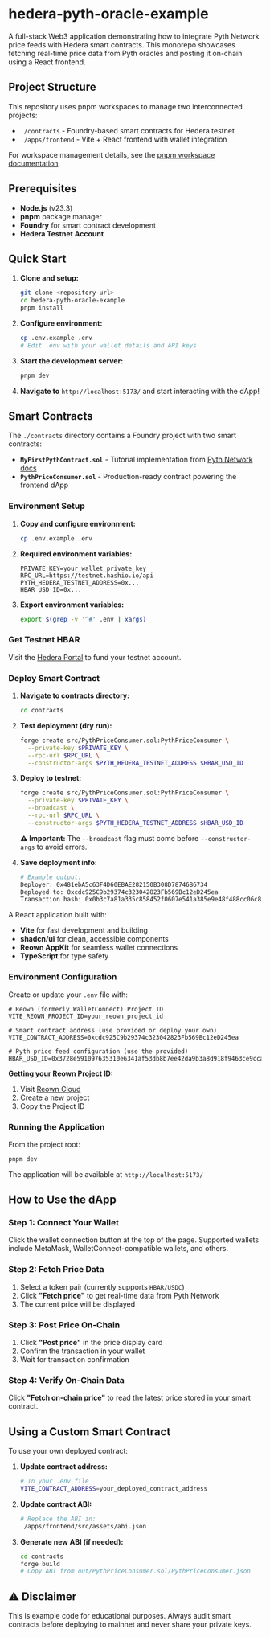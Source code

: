 # hedera-pyth-oracle-example

A full-stack Web3 application demonstrating how to integrate Pyth Network price feeds with Hedera smart contracts. This
monorepo showcases fetching real-time price data from Pyth oracles and posting it on-chain using a React frontend.
## Project Structure
This repository uses pnpm workspaces to manage two interconnected projects:

- `./contracts` - Foundry-based smart contracts for Hedera testnet
- `./apps/frontend` - Vite + React frontend with wallet integration

For workspace management details, see the [pnpm workspace documentation](https://pnpm.io/workspaces).

## Prerequisites
- **Node.js** (v23.3)
- **pnpm** package manager
- **Foundry** for smart contract development
- **Hedera Testnet Account**

## Quick Start

1. **Clone and setup:**
   ```bash
   git clone <repository-url>
   cd hedera-pyth-oracle-example
   pnpm install
   ```

2. **Configure environment:**
   ```bash
   cp .env.example .env
   # Edit .env with your wallet details and API keys
   ```

3. **Start the development server:**
   ```bash
   pnpm dev
   ```

4. **Navigate to** `http://localhost:5173/` and start interacting with the dApp!


## Smart Contracts

The `./contracts` directory contains a Foundry project with two smart contracts:

- **`MyFirstPythContract.sol`** - Tutorial implementation from [Pyth Network docs](https://docs.pyth.network/price-feeds/create-your-first-pyth-app/evm/part-1)
- **`PythPriceConsumer.sol`** - Production-ready contract powering the frontend dApp

### Environment Setup

1. **Copy and configure environment:**
   ```bash
   cp .env.example .env
   ```

2. **Required environment variables:**
   ```env
   PRIVATE_KEY=your_wallet_private_key
   RPC_URL=https://testnet.hashio.io/api
   PYTH_HEDERA_TESTNET_ADDRESS=0x...
   HBAR_USD_ID=0x...
   ```

3. **Export environment variables:**
   ```bash
   export $(grep -v '^#' .env | xargs)
   ```

### Get Testnet HBAR

Visit the [Hedera Portal](https://portal.hedera.com/dashboard) to fund your testnet account.

### Deploy Smart Contract

1. **Navigate to contracts directory:**
   ```bash
   cd contracts
   ```

2. **Test deployment (dry run):**
   ```bash
   forge create src/PythPriceConsumer.sol:PythPriceConsumer \
     --private-key $PRIVATE_KEY \
     --rpc-url $RPC_URL \
     --constructor-args $PYTH_HEDERA_TESTNET_ADDRESS $HBAR_USD_ID
   ```

3. **Deploy to testnet:**
   ```bash
   forge create src/PythPriceConsumer.sol:PythPriceConsumer \
     --private-key $PRIVATE_KEY \
     --broadcast \
     --rpc-url $RPC_URL \
     --constructor-args $PYTH_HEDERA_TESTNET_ADDRESS $HBAR_USD_ID
   ```

   **⚠️ Important:** The `--broadcast` flag must come before `--constructor-args` to avoid errors.

4. **Save deployment info:**
   ```bash
   # Example output:
   Deployer: 0x481ebA5c63F4D60EBAE282150B308D78746B6734
   Deployed to: 0xcdc925C9b29374c323042823Fb569Bc12eD245ea
   Transaction hash: 0x0b3c7a81a335c858452f0607e541a385e9e48f488cc06c86341d4b56350cb23e
   ```


A React application built with:
- **Vite** for fast development and building
- **shadcn/ui** for clean, accessible components
- **Reown AppKit** for seamless wallet connections
- **TypeScript** for type safety

### Environment Configuration

Create or update your `.env` file with:

```env
# Reown (formerly WalletConnect) Project ID
VITE_REOWN_PROJECT_ID=your_reown_project_id

# Smart contract address (use provided or deploy your own)
VITE_CONTRACT_ADDRESS=0xcdc925C9b29374c323042823Fb569Bc12eD245ea

# Pyth price feed configuration (use the provided)
HBAR_USD_ID=0x3728e591097635310e6341af53db8b7ee42da9b3a8d918f9463ce9cca886dfbd
```

**Getting your Reown Project ID:**
1. Visit [Reown Cloud](https://reown.com/cloud)
2. Create a new project
3. Copy the Project ID

### Running the Application

From the project root:

```bash
pnpm dev
```

The application will be available at `http://localhost:5173/`

## How to Use the dApp

### Step 1: Connect Your Wallet
Click the wallet connection button at the top of the page. Supported wallets include MetaMask, WalletConnect-compatible wallets, and others.

### Step 2: Fetch Price Data
1. Select a token pair (currently supports `HBAR/USDC`)
2. Click **"Fetch price"** to get real-time data from Pyth Network
3. The current price will be displayed

### Step 3: Post Price On-Chain
1. Click **"Post price"** in the price display card
2. Confirm the transaction in your wallet
3. Wait for transaction confirmation

### Step 4: Verify On-Chain Data
Click **"Fetch on-chain price"** to read the latest price stored in your smart contract.

## Using a Custom Smart Contract

To use your own deployed contract:

1. **Update contract address:**
   ```bash
   # In your .env file
   VITE_CONTRACT_ADDRESS=your_deployed_contract_address
   ```

2. **Update contract ABI:**
   ```bash
   # Replace the ABI in:
   ./apps/frontend/src/assets/abi.json
   ```

3. **Generate new ABI (if needed):**
   ```bash
   cd contracts
   forge build
   # Copy ABI from out/PythPriceConsumer.sol/PythPriceConsumer.json
   ```

## ⚠️ Disclaimer
This is example code for educational purposes. Always audit smart contracts before deploying to mainnet and never share your private keys.